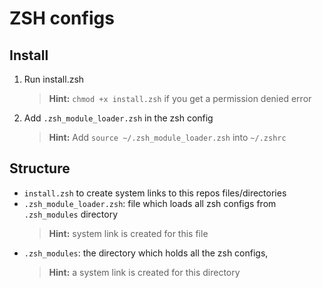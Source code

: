 # ZSH configs

## Install

1. Run install.zsh
    > **Hint:** `chmod +x install.zsh` if you get a permission denied error

2. Add `.zsh_module_loader.zsh` in the zsh config
    > **Hint:** Add `source ~/.zsh_module_loader.zsh` into `~/.zshrc`

## Structure 
- `install.zsh` to create system links to this repos files/directories
- `.zsh_module_loader.zsh`: file which loads all zsh configs from `.zsh_modules` directory
    > **Hint:** system link is created for this file
- `.zsh_modules`: the directory which holds all the zsh configs, 
    > **Hint:** a system link is created for this directory
